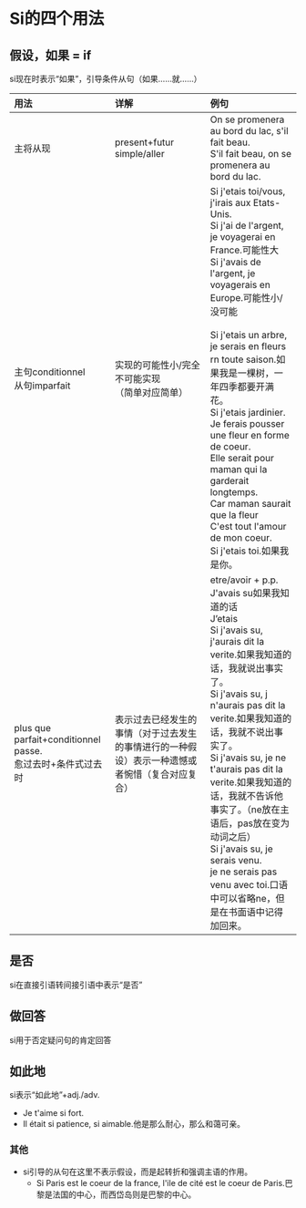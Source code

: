 # Si的四个用法

## 假设，如果 = if

si现在时表示“如果”，引导条件从句（如果……就……）

|用法|详解|例句|
|:--|:--|:--|
|主将从现|present+futur simple/aller|On se promenera au bord du lac, s'il fait beau.<br>S'il fait beau, on se promenera au bord du lac.|
|主句conditionnel<br>从句imparfait|实现的可能性小/完全不可能实现<br>（简单对应简单）|Si j'etais toi/vous, j'irais aux Etats-Unis.<br>Si j'ai de l'argent, je voyagerai en France.可能性大<br>Si j'avais de l'argent, je voyagerais en Europe.可能性小/没可能<br><br>Si j'etais un arbre, je serais en fleurs rn toute saison.如果我是一棵树，一年四季都要开满花。<br>Si j'etais jardinier.<br>Je ferais pousser une fleur en forme de coeur.<br>Elle serait pour maman qui la garderait longtemps.<br>Car maman saurait que la fleur<br>C'est tout l'amour de mon coeur.<br>Si j'etais toi.如果我是你。|
|plus que parfait+conditionnel passe.<br>愈过去时+条件式过去时|表示过去已经发生的事情（对于过去发生的事情进行的一种假设）表示一种遗憾或者惋惜（复合对应复合）|etre/avoir + p.p.<br>J'avais su如果我知道的话<br>J’etais<br>Si j'avais su, j'aurais dit la verite.如果我知道的话，我就说出事实了。<br>Si j'avais su, j n'aurais pas dit la verite.如果我知道的话，我就不说出事实了。<br>Si j'avais su, je ne t'aurais pas dit la verite.如果我知道的话，我就不告诉他事实了。（ne放在主语后，pas放在变为动词之后）<br>Si j'avais su, je serais venu.<br>je ne serais pas venu avec toi.口语中可以省略ne，但是在书面语中记得加回来。|

## 是否

si在直接引语转间接引语中表示“是否”

## 做回答

si用于否定疑问句的肯定回答

## 如此地

si表示“如此地”+adj./adv.

- Je t'aime si fort.
- Il était si patience, si aimable.他是那么耐心，那么和蔼可亲。

### 其他

- si引导的从句在这里不表示假设，而是起转折和强调主语的作用。
  - Si Paris est le coeur de la france, l'ile de cité est le coeur de Paris.巴黎是法国的中心，而西岱岛则是巴黎的中心。
